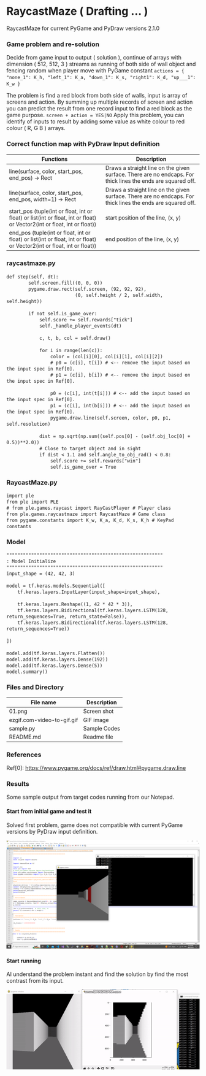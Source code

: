 # RaycastMaze ( Drafting ... )
RaycastMaze for current PyGame and PyDraw versions 2.1.0

### Game problem and re-solution ###
Decide from game input to output ( solution ), continue of arrays with dimension ( 512, 512, 3 ) streams as running of both side of wall object and fencing random when player move with PyGame constant ```actions = { "none_1": K_h, "left_1": K_a, "down_1": K_s, "right1": K_d, "up___1": K_w }```

The problem is find a red block from both side of walls, input is array of screens and action. By summing up multiple records of screen and action you can predict the result from one record input to find a red block as the game purpose. ``` screen + action = YES|NO ``` Apply this problem, you can identify of inputs to result by adding some value as white colour to red colour ( R, G B ) arrays.

### Correct function map with PyDraw Input definition ###

| Functions | Description |
| --- | --- |
| line(surface, color, start_pos, end_pos) -> Rect | Draws a straight line on the given surface. There are no endcaps. For thick lines the ends are squared off. |
| line(surface, color, start_pos, end_pos, width=1) -> Rect | Draws a straight line on the given surface. There are no endcaps. For thick lines the ends are squared off. |
| start_pos (tuple(int or float, int or float) or list(int or float, int or float) or Vector2(int or float, int or float)) | start position of the line, (x, y) |
| end_pos (tuple(int or float, int or float) or list(int or float, int or float) or Vector2(int or float, int or float)) | end position of the line, (x, y) |


### raycastmaze.py ###

```
def step(self, dt):
        self.screen.fill((0, 0, 0))
        pygame.draw.rect(self.screen, (92, 92, 92),
                         (0, self.height / 2, self.width, self.height))

        if not self.is_game_over:
            self.score += self.rewards["tick"]
            self._handle_player_events(dt)

            c, t, b, col = self.draw()

            for i in range(len(c)):
                color = (col[i][0], col[i][1], col[i][2])
                # p0 = (c[i], t[i]) # <-- remove the input based on the input spec in Ref[0].
                # p1 = (c[i], b[i]) # <-- remove the input based on the input spec in Ref[0].

                p0 = (c[i], int(t[i])) # <-- add the input based on the input spec in Ref[0].
                p1 = (c[i], int(b[i])) # <-- add the input based on the input spec in Ref[0].
                pygame.draw.line(self.screen, color, p0, p1, self.resolution)

            dist = np.sqrt(np.sum((self.pos[0] - (self.obj_loc[0] + 0.5))**2.0))
            # Close to target object and in sight
            if dist < 1.1 and self.angle_to_obj_rad() < 0.8:
                self.score += self.rewards["win"]
                self.is_game_over = True
```

### RaycastMaze.py ###

```
import ple
from ple import PLE
# from ple.games.raycast import RayCastPlayer # Player class
from ple.games.raycastmaze import RaycastMaze # Game class
from pygame.constants import K_w, K_a, K_d, K_s, K_h # KeyPad constants
```

### Model ###

```
"""""""""""""""""""""""""""""""""""""""""""""""""""""""""
: Model Initialize
"""""""""""""""""""""""""""""""""""""""""""""""""""""""""
input_shape = (42, 42, 3)

model = tf.keras.models.Sequential([
	tf.keras.layers.InputLayer(input_shape=input_shape),
	
	tf.keras.layers.Reshape((1, 42 * 42 * 3)),
	tf.keras.layers.Bidirectional(tf.keras.layers.LSTM(128, return_sequences=True, return_state=False)),
	tf.keras.layers.Bidirectional(tf.keras.layers.LSTM(128, return_sequences=True))

])
		
model.add(tf.keras.layers.Flatten())
model.add(tf.keras.layers.Dense(192))
model.add(tf.keras.layers.Dense(5))
model.summary()
```

### Files and Directory ###
| File name | Description |
| --- | --- |
| 01.png | Screen shot |
| ezgif.com-video-to-gif.gif | GIF image |
| sample.py | Sample Codes |
| README.md | Readme file |


### References ###
Ref[0]: https://www.pygame.org/docs/ref/draw.html#pygame.draw.line

### Results ###
Some sample output from target codes running from our Notepad.

#### Start from initial game and test it  ####
Solved first problem, game does not compatible with current PyGame versions by PyDraw input definition.

![Sample](https://github.com/jkaewprateep/RaycastMaze/blob/main/01.png "Sample")

#### Start running ####
AI understand the problem instant and find the solution by find the most contrast from its input.

![Sample](https://github.com/jkaewprateep/RaycastMaze/blob/main/ezgif.com-video-to-gif.gif "Sample")


